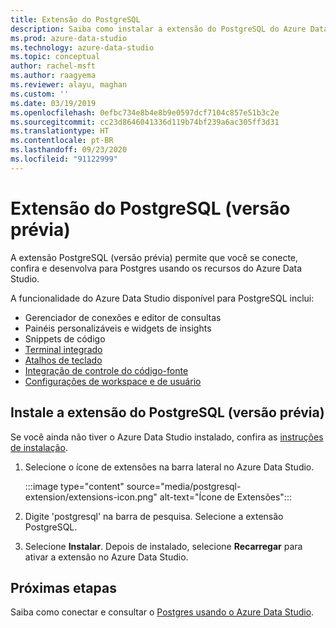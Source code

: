 ```yaml
---
title: Extensão do PostgreSQL
description: Saiba como instalar a extensão do PostgreSQL do Azure Data Studio. Ela permite que você se conecte a bancos de dados Postgres, consulte-os e desenvolva para eles.
ms.prod: azure-data-studio
ms.technology: azure-data-studio
ms.topic: conceptual
author: rachel-msft
ms.author: raagyema
ms.reviewer: alayu, maghan
ms.custom: ''
ms.date: 03/19/2019
ms.openlocfilehash: 0efbc734e8b4e8b9e0597dcf7104c857e51b3c2e
ms.sourcegitcommit: cc23d8646041336d119b74bf239a6ac305ff3d31
ms.translationtype: HT
ms.contentlocale: pt-BR
ms.lasthandoff: 09/23/2020
ms.locfileid: "91122999"
---
```

# <a name="postgresql-extension-preview"></a>Extensão do PostgreSQL (versão prévia)

A extensão PostgreSQL (versão prévia) permite que você se conecte, confira e desenvolva para Postgres usando os recursos do Azure Data Studio. 

A funcionalidade do Azure Data Studio disponível para PostgreSQL inclui:

- Gerenciador de conexões e editor de consultas
- Painéis personalizáveis e widgets de insights
- Snippets de código
- [Terminal integrado](../integrated-terminal.md)
- [Atalhos de teclado](../keyboard-shortcuts.md)
- [Integração de controle do código-fonte](../source-control.md)
- [Configurações de workspace e de usuário](../settings.md)

## <a name="install-the-postgresql-extension-preview"></a>Instale a extensão do PostgreSQL (versão prévia)

Se você ainda não tiver o Azure Data Studio instalado, confira as [instruções de instalação](../download-azure-data-studio.md).

1. Selecione o ícone de extensões na barra lateral no Azure Data Studio.

    :::image type="content" source="media/postgresql-extension/extensions-icon.png" alt-text="Ícone de Extensões":::

2. Digite 'postgresql' na barra de pesquisa. Selecione a extensão PostgreSQL.

3. Selecione **Instalar**. Depois de instalado, selecione **Recarregar** para ativar a extensão no Azure Data Studio.

## <a name="next-steps"></a>Próximas etapas

Saiba como conectar e consultar o [Postgres usando o Azure Data Studio](../quickstart-postgres.md).
